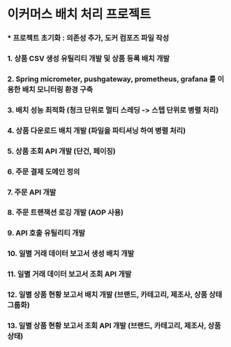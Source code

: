 # 이커머스 배치 처리 프로젝트

###                             * 프로젝트 초기화 : 의존성 추가, 도커 컴포즈 파일 작성

### 1. 상품 CSV 생성 유틸리티 개발 및 상품 등록 배치 개발

### 2. Spring micrometer, pushgateway, prometheus, grafana 를 이용한 배치 모니터링 환경 구축

### 3. 배치 성능 최적화 (청크 단위로 멀티 스레딩 -> 스텝 단위로 병렬 처리)

### 4. 상품 다운로드 배치 개발 (파일을 파티셔닝 하여 병렬 처리)

### 5. 상품 조회 API 개발 (단건, 페이징)

### 6. 주문 결제 도메인 정의

### 7. 주문 API 개발

### 8. 주문 트랜잭션 로깅 개발 (AOP 사용)

### 9. API 호출 유틸리티 개발

### 10. 일별 거래 데이터 보고서 생성 배치 개발

### 11. 일별 거래 데이터 보고서 조회 API 개발

### 12. 일별 상품 현황 보고서 배치 개발 (브랜드, 카테고리, 제조사, 상품 상태 그룹화)

### 13. 일별 상품 현황 보고서 조회 API 개발 (브랜드, 카테고리, 제조사, 상품 상태)
